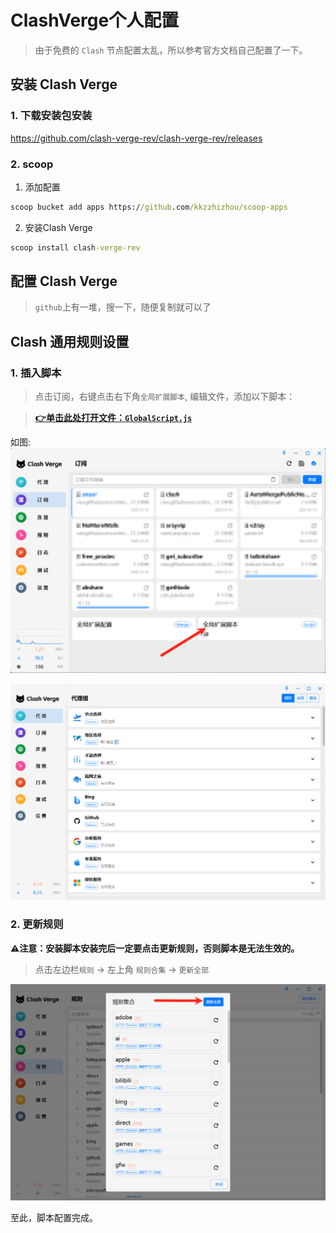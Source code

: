 # ClashVerge个人配置

> 由于免费的 `Clash` 节点配置太乱，所以参考官方文档自己配置了一下。

## 安装 Clash Verge

### 1. 下载安装包安装

https://github.com/clash-verge-rev/clash-verge-rev/releases

### 2. scoop

1. 添加配置

```cmd
scoop bucket add apps https://github.com/kkzzhizhou/scoop-apps
```

2. 安装Clash Verge

```cmd
scoop install clash-verge-rev
```

## 配置 Clash Verge

> `github`上有一堆，搜一下，随便复制就可以了

## Clash 通用规则设置

### 1. 插入脚本

> 点击订阅，右键点击右下角`全局扩展脚本`, 编辑文件，添加以下脚本：

> [**👉单击此处打开文件：`GlobalScript.js`**](https://github.com/mwmi/ClashVergeGlobalScript/raw/refs/heads/main/GlobalScript.js "🌟鼠标右键另存为脚本")

如图:
![图片1](images/1.png)

![效果图](images/2.png)

### 2. 更新规则

**⚠️注意：安装脚本安装完后一定要点击更新规则，否则脚本是无法生效的。**

> 点击左边栏`规则` -> 左上角 `规则合集` -> `更新全部`

![更新规则](images/3.png)

至此，脚本配置完成。